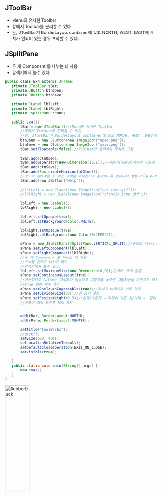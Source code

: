 ## JToolBar
* Menu와 유사한 Toolbar
* 창에서 Toolbar를 분리할 수 있다
* 단, JToolBar가 BorderLayout container에 있고 NORTH, WEST, EAST에 배치가 안되어 있는 경우 부착할 수 있다.
## JSplitPane
* 두 개 Component 를 나누는 데 사용
* 탐색기에서 볼수 있다
 ```java
 public class Ex4 extends JFrame{
	private JToolBar tBar;
	private JButton btnOpen;
	private JButton btnSave;
	
	private JLabel lblLeft;
	private JLabel lblRight;
	private JSplitPane sPane;
	
	public Ex4(){
		tBar = new JToolBar();//Menu와 유사한 Toolbar
		//창에서 Toolbar를 분리할 수 있다.
		//단, JToolBar가 BorderLayout container에 있고 NORTH, WEST, EAST에 배치가 안되어 있는 경우 부착할 수 있다.
		btnOpen = new JButton(new ImageIcon("open.png"));
		btnSave = new JButton(new ImageIcon("save.png"));
		tBar.setFloatable(false);//Toolbar가 떨어지지 못하게 고정
		
		tBar.add(btnOpen);
		tBar.addSeparator(new Dimension(15,1));//구분자(구분선)메뉴와 다르게 선으로만 가능 두께 조절 가능(가로설정이 중요)
		tBar.add(btnSave);
		tBar.add(Box.createHorizontalGlue());
		//횡으로 잡아먹을 수 있는 여백을 최대한으로 잡아먹도록 컨테이너 생성 Help button을 횡 끝으로 보낸다
		tBar.add(new JButton("Help"));
		
		//lblLeft = new JLabel(new ImageIcon("con_icon.gif"));
		//lblRight = new JLabel(new ImageIcon("choncik_icon.gif"));
		
		lblLeft = new JLabel();
		lblRight = new JLabel();
		
		lblLeft.setOpaque(true);
		lblLeft.setBackground(Color.WHITE);
		
		lblRight.setOpaque(true);
		lblRight.setBackground(new Color(0xCEFBC9));
		
		sPane = new JSplitPane(JSplitPane.VERTICAL_SPLIT);//종으로 나눈다 HORIZONTAL은 횡으로 나눈다
		sPane.setLeftComponent(lblLeft);
		sPane.setRightComponent(lblRight);
		//두 개 Component 를 나누는 데 사용
		//요소를 칸으로 나누어 배치
		//탐색기에서 볼수 있다.
		lblLeft.setMaximumSize(new Dimension(0,0));//최소 크기 설정
		sPane.setContinuousLayout(true);
		//기본적으로 false는 그림자가 발생하고 그림자를 놓으면 그림자선을 기준으로 크기 변경
		//true 화면 계속 갱신
		sPane.setOneTouchExpandable(true);//화살표 방향으로 이동 확장
		sPane.setDividerSize(10);//선 굵기 결정
		sPane.setResizeWeight(0.3);//왼쪽/오른쪽 → 외쪽이 기준 위/아래 →  탑이 기준
		//왼쪽이 30% 오른쪽 70% 차지
		
		
		add(tBar, BorderLayout.NORTH);
		add(sPane, BorderLayout.CENTER);
		
		setTitle("ToolBarEx");
		//pack();
		setSize(500, 400);
		setLocationRelativeTo(null);
		setDefaultCloseOperation(EXIT_ON_CLOSE);
		setVisible(true);
		
	}
	public static void main(String[] args) {
		new Ex4();
	}
 }
 ```
<img src="https://postfiles.pstatic.net/MjAyMjA1MjdfNTAg/MDAxNjUzNTc5Nzc0MTEw.r2-KBHMP0AgD0dwiT-rojywuQalxk7q6nQtYXtEFIYQg.ArIgT5pI63-WMimrCfozOAojyOv-4MZNLzy7auk3K4og.PNG.forget980/image.png?type=w580" width="40%" height="30%" title="px(픽셀) 크기 설정" alt="RubberDuck"></img>
